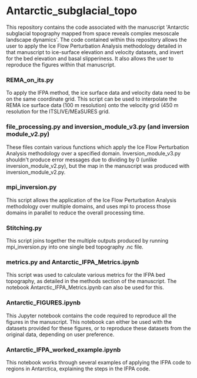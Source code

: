 # Antarctic_subglacial_topo

This repository contains the code associated with the manuscript 'Antarctic subglacial topography mapped from space reveals complex mesoscale landscape dynamics'. The code contained within this repository allows the user to apply the Ice Flow Perturbation Analysis methodology detailed in that manuscript to ice-surface elevation and velocity datasets, and invert for the bed elevation and basal slipperiness. It also allows the user to reproduce the figures within that manuscript. 

### REMA_on_its.py
To apply the IFPA method, the ice surface data and velocity data need to be on the same coordinate grid. This script can be used to interpolate the REMA ice surface data (100 m resolution) onto the velocity grid (450 m resolution for the ITSLIVE/MEaSURES grid.

### file_processing.py and inversion_module_v3.py (and inversion module_v2.py) 
These files contain various functions which apply the Ice Flow Perturbation Analysis methodology over a specified domain. Inversion_module_v3.py shouldn't produce error messages due to dividing by 0 (unlike inversion_module_v2.py), but the map in the manuscript was produced with inversion_module_v2.py. 

### mpi_inversion.py 
This script allows the application of the Ice Flow Perturbation Analysis methodology over multiple domains, and uses mpi to process those domains in parallel to reduce the overall processing time. 

### Stitching.py 
This script joins together the multiple outputs produced by running mpi_inversion.py into one single bed topography .nc file. 

### metrics.py and Antarctic_IFPA_Metrics.ipynb
This script was used to calculate various metrics for the IFPA bed topography, as detailed in the methods section of the manuscript. The notebook Antarctic_IFPA_Metrics.ipynb can also be used for this. 

### Antarctic_FIGURES.ipynb
This Jupyter notebook contains the code required to reproduce all the figures in the manuscript. This notebook can either be used with the datasets provided for these figures, or to reproduce these datasets from the original data, depending on user preference. 

### Antarctic_IFPA_worked_example.ipynb
This notebook works through several examples of applying the IFPA code to regions in Antarctica, explaining the steps in the IFPA code.  

